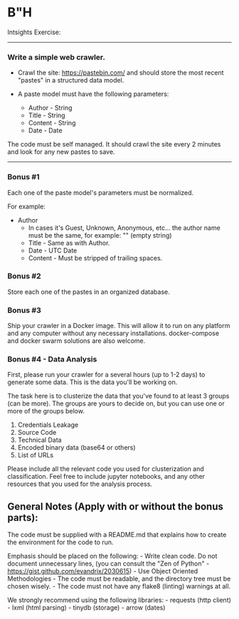 # B"H



Intsights Exercise:

---



### Write a simple web crawler.

- Crawl the site: https://pastebin.com/ and should store the most recent "pastes" in a structured data model.

- A paste model must have the following parameters:
    - Author - String
    - Title - String
    - Content - String
    - Date - Date


The code must be self managed. It should crawl the site every 2 minutes and look for any new pastes to save.


--- --- --- --- --- --- --- --- --- --- ---

### Bonus #1

Each one of the paste model's parameters must be normalized.

For example:
- Author 
    - In cases it's Guest, Unknown, Anonymous, etc... the author name must be the same, for example: "" (empty string)
    - Title - Same as with Author.
    - Date - UTC Date
    - Content - Must be stripped of trailing spaces.


### Bonus #2
Store each one of the pastes in an organized database. 


### Bonus #3
Ship your crawler in a Docker image. This will allow it to run on any platform and any computer without any necessary installations. docker-compose and docker swarm solutions are also welcome.


### Bonus #4 - Data Analysis

First, please run your crawler for a several hours (up to 1-2 days) to generate some data. This is the data you'll be working on. 

The task here is to clusterize the data that you've found to at least 3 groups (can be more). The groups are yours to decide on, but you can use one or more of the groups below. 

1. Credentials Leakage
2. Source Code
3. Technical Data
4. Encoded binary data (base64 or others)
5. List of URLs



Please include all the relevant code you used for clusterization and classification. Feel free to include jupyter notebooks, and any other resources that you used for the analysis process.



General Notes (Apply with or without the bonus parts):
------------------------------------------------------
The code must be supplied with a README.md that explains how to create the environment for the code to run.


Emphasis should be placed on the following:
    - Write clean code. Do not document unnecessary lines, (you can consult the "Zen of Python" - https://gist.github.com/evandrix/2030615) 
    - Use Object Oriented Methodologies
    - The code must be readable, and the directory tree must be chosen wisely.
    - The code must not have any flake8 (linting) warnings at all.

We strongly recommend using the following libraries:
    - requests (http client)
    - lxml (html parsing)
    - tinydb (storage)
    - arrow (dates)

